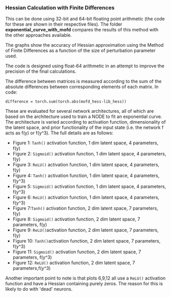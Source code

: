 ### Hessian Calculation with Finite Differences

This can be done using 32-bit and 64-bit floating point arithmetic (the code for these are shown in their respective files). The folder **exponential_curve_with_mofd** compares the results of this method with the other approaches available.

The graphs show the accuracy of Hessian approximation using the Method of Finite Differences as a function of the size of perturbation parameter used.

The code is designed using float-64 arithmetic in an attempt to improve the precision of the final calculations.

The difference between matrices is measured according to the sum of the absolute differences between corresponding elements of each matrix. In code:


```
difference = torch.sum(torch.abs(mofd_hess-lib_hess))
```


These are evaluated for several network architectures, all of which are based on the architecture used to train a NODE to fit an exponential curve. The architecture is varied according to activation function, dimensionality of the latent space, and prior functionality of the input state (i.e. the network f acts as f(y) or f(y^3). The full details are as follows:



*   Figure 1: `Tanh()` activation function, 1 dim latent space, 4 parameters, f(y)
*   Figure 2: `Sigmoid()` activation function, 1 dim latent space, 4 parameters, f(y)
*   Figure 3: `ReLU()` activation function, 1 dim latent space, 4 parameters, f(y)
*   Figure 4:  `Tanh()` activation function, 1 dim latent space, 4 parameters, f(y^3)
*   Figure 5: `Sigmoid()` activation function, 1 dim latent space, 4 parameters, f(y^3)
*   Figure 6: `ReLU()` activation function, 1 dim latent space, 4 parameters, f(y^3)
*   Figure 7:`Tanh()` activation function, 2 dim latent space, 7 parameters, f(y)
*   Figure 8: `Sigmoid()` activation function, 2 dim latent space, 7 parameters, f(y)
*   Figure 9: `ReLU()`activation function, 2 dim latent space, 7 parameters, f(y)
*   Figure 10:  `Tanh()`activation function, 2 dim latent space, 7 parameters, f(y^3)
*   Figure 11: `Sigmoid()` activation function, 2 dim latent space, 7 parameters, f(y^3)
*   Figure 12: `ReLU()` activation function, 2 dim latent space, 7 parameters,f(y^3)

Another important point to note is that plots 6,9,12 all use a `ReLU()` activation function and have a Hessian containing purely zeros. The reason for this is likely to do with 'dead' neurons.

